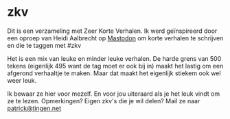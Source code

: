 # zkv

Dit is een verzameling met Zeer Korte Verhalen. Ik werd geïnspireerd door een oproep
van Heidi Aalbrecht op [Mastodon](https://mstdn.social/@heidiaalbrecht/109280405203019731) om korte
verhalen te schrijven en die te taggen met #zkv

Het is een mix van leuke en minder leuke verhalen. De harde grens van 500 tekens (eigenlijk 495 want 
de tag moet er ook bij in) maakt het lastig om een afgerond verhaaltje te maken. Maar dat maakt het
eigenlijk stiekem ook wel weer leuk. 

Ik bewaar ze hier voor mezelf. En voor jou uiteraard als je het leuk vindt om ze te lezen.
Opmerkingen? Eigen zkv's die je wil delen? Mail ze naar patrick@tingen.net
